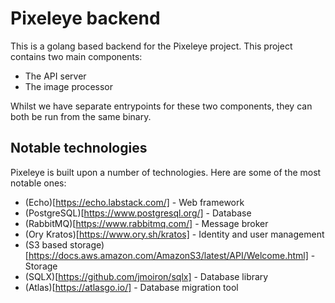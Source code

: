 # Pixeleye backend

This is a golang based backend for the Pixeleye project. This project contains two main components:

- The API server
- The image processor

Whilst we have separate entrypoints for these two components, they can both be run from the same binary.

## Notable technologies

Pixeleye is built upon a number of technologies. Here are some of the most notable ones:

- (Echo)[https://echo.labstack.com/] - Web framework
- (PostgreSQL)[https://www.postgresql.org/] - Database
- (RabbitMQ)[https://www.rabbitmq.com/] - Message broker
- (Ory Kratos)[https://www.ory.sh/kratos] - Identity and user management
- (S3 based storage)[https://docs.aws.amazon.com/AmazonS3/latest/API/Welcome.html] - Storage
- (SQLX)[https://github.com/jmoiron/sqlx] - Database library
- (Atlas)[https://atlasgo.io/] - Database migration tool
